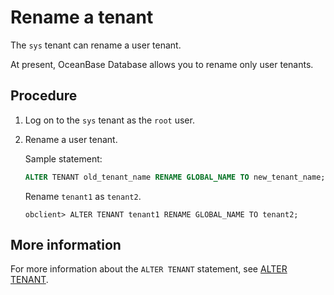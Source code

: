 # Rename a tenant

The `sys` tenant can rename a user tenant.

At present, OceanBase Database allows you to rename only user tenants.

## Procedure

1. Log on to the `sys` tenant as the `root` user.

2. Rename a user tenant.

   Sample statement:

   ```sql
   ALTER TENANT old_tenant_name RENAME GLOBAL_NAME TO new_tenant_name;
   ```

   Rename `tenant1` as `tenant2`.

   ```shell
   obclient> ALTER TENANT tenant1 RENAME GLOBAL_NAME TO tenant2;
   ```

## More information

For more information about the `ALTER TENANT` statement, see [ALTER TENANT](../../../400.development-reference/100.sql-syntax/100.system-tenants/500.alter-tenant.md).
